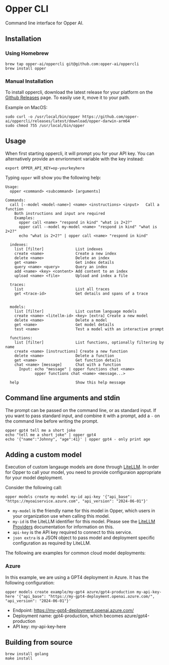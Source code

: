 # Opper CLI

Command line interface for Opper AI.

## Installation

### Using Homebrew

```shell
brew tap opper-ai/oppercli git@github.com:opper-ai/oppercli
brew install opper
```

### Manual Installation

To install oppercli, download the latest release for your platform on the [Github Releases](https://github.com/opper-ai/oppercli/releases) page. To easily use it, move it to your path.

Example on MacOS:

```shell
sudo curl -o /usr/local/bin/opper https://github.com/opper-ai/oppercli/releases/latest/download/opper-darwin-arm64
sudo chmod 755 /usr/local/bin/opper
```

## Usage

When first starting oppercli, it will prompt you for your API key. You can alternatively provide an envrionment variable with the key instead:

```shell
export OPPER_API_KEY=op-yourkeyhere
```

Typing `opper` will show you the following help:

```
Usage:
  opper <command> <subcommand> [arguments]

Commands:
  call [--model <model-name>] <name> <instructions> <input>   Call a function
    Both instructions and input are required
    Examples:
      opper call <name> "respond in kind" "what is 2+2?"
      opper call --model my-model <name> "respond in kind" "what is 2+2?"
      echo "what is 2+2?" | opper call <name> "respond in kind"

  indexes:
    list [filter]              List indexes
    create <name>              Create a new index
    delete <name>              Delete an index
    get <name>                 Get index details
    query <name> <query>       Query an index
    add <name> <key> <content> Add content to an index
    upload <name> <file>       Upload and index a file

  traces:
    list                       List all traces
    get <trace-id>             Get details and spans of a trace

      
  models:
    list [filter]              List custom language models
    create <name> <litellm-id> <key> [extra] Create a new model
    delete <name>              Delete a model
    get <name>                 Get model details
    test <name>                Test a model with an interactive prompt

  functions:
    list [filter]              List functions, optionally filtering by name
    create <name> [instructions] Create a new function
    delete <name>              Delete a function
    get <name>                 Get function details
    chat <name> [message]      Chat with a function
      Input: echo "message" | opper functions chat <name>
             opper functions chat <name> <message...>

  help                         Show this help message
  ```

## Command line arguments and stdin

The prompt can be passed on the command line, or as standard input. If you want to pass standard input, and combine it with a prompt, add a `-` on the command line before writing the prompt.

```shell
opper gpt4 tell me a short joke
echo "tell me a short joke" | opper gpt4
echo '{"name":"Johnny", "age":41}' | opper gpt4 - only print age
```

## Adding a custom model

Execution of custom langauge models are done through [LiteLLM](https://docs.litellm.ai/docs/providers). In order for Opper to call your model, you need to provide configuraion appropriate for your model deployment.

Consider the following call:

```shell
opper models create my-model my-id api-key '{"api_base": "https://myoaiservice.azure.com", "api_version": "2024-06-01"}'
```

- `my-model` is the friendly name for this model in Opper, which users in your organization use when calling this model.
- `my-id` is the LiteLLM identifier for this model. Please see the [LiteLLM Providers](https://docs.litellm.ai/docs/providers) documentation for information on this.
- `api-key` is the API key required to connect to this service.
- `json extra` is a JSON object to pass model and deployment specific configuration as required by LiteLLM.

The following are examples for common cloud model deployments:

### Azure

In this example, we are using a GPT4 deployment in Azure. It has the following configuration:

```shell
opper models create example/my-gpt4 azure/gpt4-production my-api-key-here '{"api_base": "https://my-gpt4-deployment.openai.azure.com/", "api_version": "2024-06-01"}'
```

- Endpoint: https://my-gpt4-deployment.openai.azure.com/
- Deployment name: gpt4-production, which becomes azure/gpt4-production
- API key: my-api-key-here

## Building from source

```shell
brew install golang
make install
```
